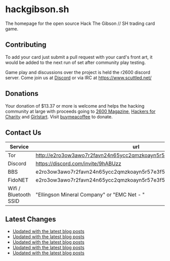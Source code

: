 # hackgibson.sh
The homepage for the open source Hack The Gibson // SH trading card game.


## Contributing

To add your card just submit a pull request with your card's front art, it would be added to the next run of set after community play testing.

Game play and discussions over the project is held the r2600 discord server. Come join us at [Discord](https://discord.com/invite/9hABUzz) or via IRC at https://www.scuttled.net/


## Donations

Your donation of $13.37 or more is welcome and helps the hacking community at large with proceeds going to [2600 Magazine](https://2600.com/), [Hackers for Charity](https://hackersforcharity.org) and [Girlstart](https://girlstart.org).  Visit [buymeacoffee](https://www.buymeacoffee.com/hackgibson.sh) to donate.


## Contact Us

Service | url
-|-
Tor | http://e2ro3ow3awo7r2favn24n65ycc2qmzkoayn5r57e3f56nvjwdcgg32ad.onion
Discord | https://discord.com/invite/9hABUzz
BBS | e2ro3ow3awo7r2favn24n65ycc2qmzkoayn5r57e3f56nvjwdcgg32ad.onion:23
FidoNET | e2ro3ow3awo7r2favn24n65ycc2qmzkoayn5r57e3f56nvjwdcgg32ad.onion:24554
Wifi / Bluetooth SSID | "Ellingson Mineral Company" or "EMC Net - <fidonet address>"

## Latest Changes
<!-- BLOG-POST-LIST:START -->
- [Updated with the latest blog posts](https://github.com/DFW2600/hackgibson.sh/commit/fafbe250d7d90ab57badaa3a1a4939c57163bc1c)
- [Updated with the latest blog posts](https://github.com/DFW2600/hackgibson.sh/commit/8ce5e2f9d230d42cbdcfd435dd8ec7e9cf9f63e5)
- [Updated with the latest blog posts](https://github.com/DFW2600/hackgibson.sh/commit/ee27b3c01131dedd26c97a9ead4cbc61e372c39e)
- [Updated with the latest blog posts](https://github.com/DFW2600/hackgibson.sh/commit/cbb029eb08a70dc6ac52cade4f8d93e3ba570664)
- [Updated with the latest blog posts](https://github.com/DFW2600/hackgibson.sh/commit/389a6d7539520ccebe7b5c8e861dd2ceecacd47a)
<!-- BLOG-POST-LIST:END -->
